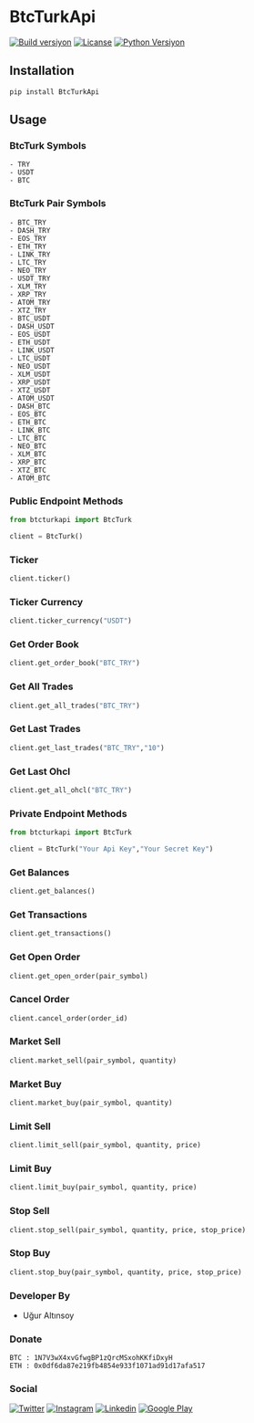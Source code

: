 # BtcTurkApi

[![Build versiyon](https://img.shields.io/badge/pypi-0.0.4-brightgreen.svg)](https://pypi.org/project/BtcTurkApi)
[![Licanse](https://img.shields.io/badge/license-mit-lightgrey.svg)](https://pypi.org/project/BtcTurkApi)
[![Python Versiyon](https://img.shields.io/badge/python-2.7%2C3.5%2C3.6-blue.svg)](https://pypi.org/project/BtcTurkApi)

## Installation

```
pip install BtcTurkApi
```
## Usage

### BtcTurk Symbols
	- TRY
	- USDT
	- BTC

### BtcTurk Pair Symbols

	- BTC_TRY
	- DASH_TRY
	- EOS_TRY
	- ETH_TRY
	- LINK_TRY
	- LTC_TRY
	- NEO_TRY
	- USDT_TRY
	- XLM_TRY
	- XRP_TRY
	- ATOM_TRY
	- XTZ_TRY
	- BTC_USDT
	- DASH_USDT
	- EOS_USDT
	- ETH_USDT
	- LINK_USDT
	- LTC_USDT
	- NEO_USDT
	- XLM_USDT
	- XRP_USDT
	- XTZ_USDT
	- ATOM_USDT
	- DASH_BTC
	- EOS_BTC
	- ETH_BTC
	- LINK_BTC
	- LTC_BTC
	- NEO_BTC
	- XLM_BTC
	- XRP_BTC
	- XTZ_BTC
	- ATOM_BTC

### Public Endpoint Methods
```python
from btcturkapi import BtcTurk

client = BtcTurk()
```

### Ticker
```python
client.ticker()
```

### Ticker Currency
```python
client.ticker_currency("USDT")
```

### Get Order Book
```python
client.get_order_book("BTC_TRY")
```

### Get All Trades
```python
client.get_all_trades("BTC_TRY")
```

### Get Last Trades
```python
client.get_last_trades("BTC_TRY","10")
```

### Get Last Ohcl
```python
client.get_all_ohcl("BTC_TRY")
```

### Private Endpoint Methods
```python
from btcturkapi import BtcTurk

client = BtcTurk("Your Api Key","Your Secret Key")
```

### Get Balances
```python
client.get_balances()
```

### Get Transactions
```python
client.get_transactions()
```

### Get Open Order
```python
client.get_open_order(pair_symbol)
```

### Cancel Order
```python
client.cancel_order(order_id)
```

### Market Sell
```python
client.market_sell(pair_symbol, quantity)
```

### Market Buy
```python
client.market_buy(pair_symbol, quantity)
```

### Limit Sell
```python
client.limit_sell(pair_symbol, quantity, price)
```

### Limit Buy
```python
client.limit_buy(pair_symbol, quantity, price)
```

### Stop Sell
```python
client.stop_sell(pair_symbol, quantity, price, stop_price)
```

### Stop Buy
```python
client.stop_buy(pair_symbol, quantity, price, stop_price)
```

### Developer By
- Uğur Altınsoy

### Donate
```
BTC : 1N7V3wX4xvGfwgBP1zQrcMSxohKKfiDxyH
ETH : 0x0df6da87e219fb4854e933f1071ad91d17afa517
```

### Social
[![Twitter](https://img.shields.io/badge/twitter-%231DA1F2.svg?&style=for-the-badge&logo=twitter&logoColor=white)](https://twitter.com/uguraltnsy)
[![Instagram](https://img.shields.io/badge/instagram-%23E4405F.svg?&style=for-the-badge&logo=instagram&logoColor=white)](https://www.instagram.com/ugur.altnsy)
[![Linkedin](https://img.shields.io/badge/linkedin-%230077B5.svg?&style=for-the-badge&logo=linkedin&logoColor=white)](https://www.linkedin.com/in/uğur-altınsoy/)
[![Google Play](https://img.shields.io/badge/Google%20Play-414141?logo=google-play&logoColor=white&style=for-the-badge)](https://play.google.com/store/apps/developer?id=DeepLab&hl=tr)
